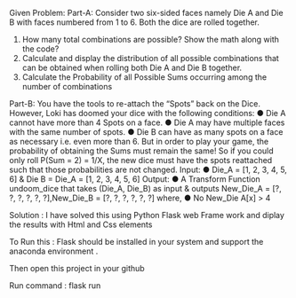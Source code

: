 
Given Problem:
Part-A:
Consider two six-sided faces namely Die A and Die B with faces numbered from 1 to 6. Both the dice are rolled together.
1.	How many total combinations are possible? Show the math along with the code?
2.	Calculate and display the distribution of all possible combinations that can be obtained when rolling both Die A and Die B together.
3.	Calculate the Probability of all Possible Sums occurring among the number of combinations

Part-B:
You have the tools to re-attach the “Spots” back on the Dice.
However, Loki has doomed your dice with the following conditions:
● Die A cannot have more than 4 Spots on a face.
● Die A may have multiple faces with the same number of spots.
● Die B can have as many spots on a face as necessary i.e. even more than 6.
But in order to play your game, the probability of obtaining the Sums must remain the
same!
So if you could only roll P(Sum = 2) = 1/X, the new dice must have the spots reattached
such that those probabilities are not changed.
Input:
● Die_A = [1, 2, 3, 4, 5, 6] & Die B = Die_A = [1, 2, 3, 4, 5, 6]
Output:
● A Transform Function undoom_dice that takes (Die_A, Die_B) as input &
outputs New_Die_A = [?, ?, ?, ?, ?, ?],New_Die_B = [?, ?,
?, ?, ?, ?] where,
● No New_Die A[x] > 4

Solution :
I have solved this using Python Flask web Frame work and diplay the results with Html and Css elements

To Run this :
 Flask should be installed in your system and support the anaconda environment .

 
 Then open this project in your github 

 
  Run command : flask run
 
